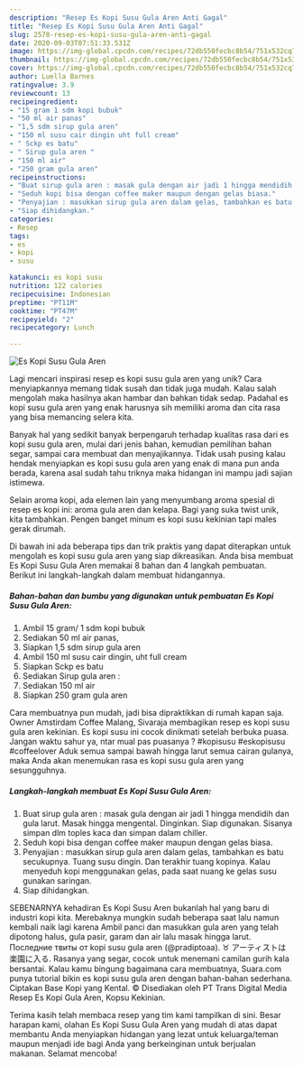 ```yaml
---
description: "Resep Es Kopi Susu Gula Aren Anti Gagal"
title: "Resep Es Kopi Susu Gula Aren Anti Gagal"
slug: 2578-resep-es-kopi-susu-gula-aren-anti-gagal
date: 2020-09-03T07:51:33.531Z
image: https://img-global.cpcdn.com/recipes/72db550fecbc8b54/751x532cq70/es-kopi-susu-gula-aren-foto-resep-utama.jpg
thumbnail: https://img-global.cpcdn.com/recipes/72db550fecbc8b54/751x532cq70/es-kopi-susu-gula-aren-foto-resep-utama.jpg
cover: https://img-global.cpcdn.com/recipes/72db550fecbc8b54/751x532cq70/es-kopi-susu-gula-aren-foto-resep-utama.jpg
author: Luella Barnes
ratingvalue: 3.9
reviewcount: 13
recipeingredient:
- "15 gram 1 sdm kopi bubuk"
- "50 ml air panas"
- "1,5 sdm sirup gula aren"
- "150 ml susu cair dingin uht full cream"
- " Sckp es batu"
- " Sirup gula aren "
- "150 ml air"
- "250 gram gula aren"
recipeinstructions:
- "Buat sirup gula aren : masak gula dengan air jadi 1 hingga mendidih dan gula larut. Masak hingga mengental. Dinginkan. Siap digunakan. Sisanya simpan dlm toples kaca dan simpan dalam chiller."
- "Seduh kopi bisa dengan coffee maker maupun dengan gelas biasa."
- "Penyajian : masukkan sirup gula aren dalam gelas, tambahkan es batu secukupnya. Tuang susu dingin. Dan terakhir tuang kopinya. Kalau menyeduh kopi menggunakan gelas, pada saat nuang ke gelas susu gunakan saringan."
- "Siap dihidangkan."
categories:
- Resep
tags:
- es
- kopi
- susu

katakunci: es kopi susu 
nutrition: 122 calories
recipecuisine: Indonesian
preptime: "PT11M"
cooktime: "PT47M"
recipeyield: "2"
recipecategory: Lunch

---
```



![Es Kopi Susu Gula Aren](https://img-global.cpcdn.com/recipes/72db550fecbc8b54/751x532cq70/es-kopi-susu-gula-aren-foto-resep-utama.jpg)

Lagi mencari inspirasi resep es kopi susu gula aren yang unik? Cara menyiapkannya memang tidak susah dan tidak juga mudah. Kalau salah mengolah maka hasilnya akan hambar dan bahkan tidak sedap. Padahal es kopi susu gula aren yang enak harusnya sih memiliki aroma dan cita rasa yang bisa memancing selera kita.

Banyak hal yang sedikit banyak berpengaruh terhadap kualitas rasa dari es kopi susu gula aren, mulai dari jenis bahan, kemudian pemilihan bahan segar, sampai cara membuat dan menyajikannya. Tidak usah pusing kalau hendak menyiapkan es kopi susu gula aren yang enak di mana pun anda berada, karena asal sudah tahu triknya maka hidangan ini mampu jadi sajian istimewa.

Selain aroma kopi, ada elemen lain yang menyumbang aroma spesial di resep es kopi ini: aroma gula aren dan kelapa. Bagi yang suka twist unik, kita tambahkan. Pengen banget minum es kopi susu kekinian tapi males gerak dirumah.


Di bawah ini ada beberapa tips dan trik praktis yang dapat diterapkan untuk mengolah es kopi susu gula aren yang siap dikreasikan. Anda bisa membuat Es Kopi Susu Gula Aren memakai 8 bahan dan 4 langkah pembuatan. Berikut ini langkah-langkah dalam membuat hidangannya.

<!--inarticleads1-->

##### Bahan-bahan dan bumbu yang digunakan untuk pembuatan Es Kopi Susu Gula Aren:

1. Ambil 15 gram/ 1 sdm kopi bubuk
1. Sediakan 50 ml air panas,
1. Siapkan 1,5 sdm sirup gula aren
1. Ambil 150 ml susu cair dingin, uht full cream
1. Siapkan  Sckp es batu
1. Sediakan  Sirup gula aren :
1. Sediakan 150 ml air
1. Siapkan 250 gram gula aren


Cara membuatnya pun mudah, jadi bisa dipraktikkan di rumah kapan saja. Owner Amstirdam Coffee Malang, Sivaraja membagikan resep es kopi susu gula aren kekinian. Es kopi susu ini cocok dinikmati setelah berbuka puasa. Jangan waktu sahur ya, ntar mual pas puasanya ? #kopisusu #eskopisusu #coffeelover Aduk semua sampai bawah hingga larut semua cairan gulanya, maka Anda akan menemukan rasa es kopi susu gula aren yang sesungguhnya. 

<!--inarticleads2-->

##### Langkah-langkah membuat Es Kopi Susu Gula Aren:

1. Buat sirup gula aren : masak gula dengan air jadi 1 hingga mendidih dan gula larut. Masak hingga mengental. Dinginkan. Siap digunakan. Sisanya simpan dlm toples kaca dan simpan dalam chiller.
1. Seduh kopi bisa dengan coffee maker maupun dengan gelas biasa.
1. Penyajian : masukkan sirup gula aren dalam gelas, tambahkan es batu secukupnya. Tuang susu dingin. Dan terakhir tuang kopinya. Kalau menyeduh kopi menggunakan gelas, pada saat nuang ke gelas susu gunakan saringan.
1. Siap dihidangkan.


SEBENARNYA kehadiran Es Kopi Susu Aren bukanlah hal yang baru di industri kopi kita. Merebaknya mungkin sudah beberapa saat lalu namun kembali naik lagi karena Ambil panci dan masukkan gula aren yang telah dipotong halus, gula pasir, garam dan air lalu masak hingga larut. Последние твиты от kopi susu gula aren (@pradiptoaa). ♉ アーティストは楽園に入る. Rasanya yang segar, cocok untuk menemani camilan gurih kala bersantai. Kalau kamu bingung bagaimana cara membuatnya, Suara.com punya tutorial bikin es kopi susu gula aren dengan bahan-bahan sederhana. Ciptakan Base Kopi yang Kental. © Disediakan oleh PT Trans Digital Media Resep Es Kopi Gula Aren, Kopsu Kekinian. 

Terima kasih telah membaca resep yang tim kami tampilkan di sini. Besar harapan kami, olahan Es Kopi Susu Gula Aren yang mudah di atas dapat membantu Anda menyiapkan hidangan yang lezat untuk keluarga/teman maupun menjadi ide bagi Anda yang berkeinginan untuk berjualan makanan. Selamat mencoba!
